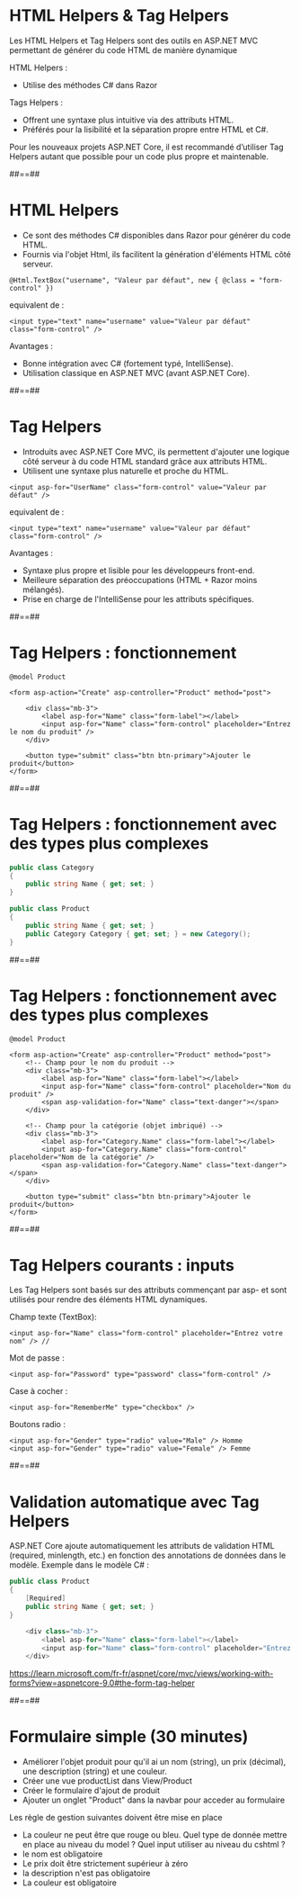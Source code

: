 # HTML Helpers & Tag Helpers

Les HTML Helpers et Tag Helpers sont des outils en ASP.NET MVC permettant de générer du code HTML de manière dynamique

HTML Helpers :
- Utilise des méthodes C# dans Razor

Tags Helpers :
- Offrent une syntaxe plus intuitive via des attributs HTML.
- Préférés pour la lisibilité et la séparation propre entre HTML et C#.

Pour les nouveaux projets ASP.NET Core, il est recommandé d’utiliser Tag Helpers autant que possible pour un code plus propre et maintenable.

##==##

# HTML Helpers

- Ce sont des méthodes C# disponibles dans Razor pour générer du code HTML.
- Fournis via l'objet Html, ils facilitent la génération d'éléments HTML côté serveur.

``` cshtml
@Html.TextBox("username", "Valeur par défaut", new { @class = "form-control" })
```
equivalent de : 
``` cshtml
<input type="text" name="username" value="Valeur par défaut" class="form-control" />
```
Avantages :
- Bonne intégration avec C# (fortement typé, IntelliSense).
- Utilisation classique en ASP.NET MVC (avant ASP.NET Core).

##==##

# Tag Helpers

- Introduits avec ASP.NET Core MVC, ils permettent d'ajouter une logique côté serveur à du code HTML standard grâce aux attributs HTML.
- Utilisent une syntaxe plus naturelle et proche du HTML.

``` cshtml
<input asp-for="UserName" class="form-control" value="Valeur par défaut" />
```
equivalent de : 
``` cshtml
<input type="text" name="username" value="Valeur par défaut" class="form-control" />
```

 Avantages :
- Syntaxe plus propre et lisible pour les développeurs front-end.
- Meilleure séparation des préoccupations (HTML + Razor moins mélangés).
- Prise en charge de l'IntelliSense pour les attributs spécifiques.

##==##

# Tag Helpers :  fonctionnement

``` cshtml
@model Product

<form asp-action="Create" asp-controller="Product" method="post">

    <div class="mb-3">
        <label asp-for="Name" class="form-label"></label>
        <input asp-for="Name" class="form-control" placeholder="Entrez le nom du produit" />
    </div>

    <button type="submit" class="btn btn-primary">Ajouter le produit</button>
</form>
```

##==##

# Tag Helpers :  fonctionnement avec des types plus complexes

``` cs
public class Category
{
    public string Name { get; set; }
}

public class Product
{
    public string Name { get; set; }
    public Category Category { get; set; } = new Category();
}
```

##==##

# Tag Helpers :  fonctionnement avec des types plus complexes

``` cshtml
@model Product

<form asp-action="Create" asp-controller="Product" method="post">
    <!-- Champ pour le nom du produit -->
    <div class="mb-3">
        <label asp-for="Name" class="form-label"></label>
        <input asp-for="Name" class="form-control" placeholder="Nom du produit" />
        <span asp-validation-for="Name" class="text-danger"></span>
    </div>

    <!-- Champ pour la catégorie (objet imbriqué) -->
    <div class="mb-3">
        <label asp-for="Category.Name" class="form-label"></label>
        <input asp-for="Category.Name" class="form-control" placeholder="Nom de la catégorie" />
        <span asp-validation-for="Category.Name" class="text-danger"></span>
    </div>

    <button type="submit" class="btn btn-primary">Ajouter le produit</button>
</form>
```

##==##

# Tag Helpers courants : inputs

Les Tag Helpers sont basés sur des attributs commençant par asp- et sont utilisés pour rendre des éléments HTML dynamiques.

Champ texte (TextBox): 
``` cshtml
<input asp-for="Name" class="form-control" placeholder="Entrez votre nom" /> //
```

Mot de passe : 
``` cshtml
<input asp-for="Password" type="password" class="form-control" />
```

Case à cocher : 
``` cshtml
<input asp-for="RememberMe" type="checkbox" />
```

Boutons radio : 
``` cshtml
<input asp-for="Gender" type="radio" value="Male" /> Homme
<input asp-for="Gender" type="radio" value="Female" /> Femme
```
##==##


# Validation automatique avec Tag Helpers

ASP.NET Core ajoute automatiquement les attributs de validation HTML (required, minlength, etc.) en fonction des annotations de données dans le modèle.
Exemple dans le modèle C# :

``` cs
public class Product
{
    [Required]
    public string Name { get; set; }
}
```

``` cs
    <div class="mb-3">
        <label asp-for="Name" class="form-label"></label>
        <input asp-for="Name" class="form-control" placeholder="Entrez le nom du produit" />
    </div>
```

https://learn.microsoft.com/fr-fr/aspnet/core/mvc/views/working-with-forms?view=aspnetcore-9.0#the-form-tag-helper

##==##

# Formulaire simple (30 minutes)

- Améliorer l'objet produit pour qu'il ai un nom (string), un prix (décimal), une description (string) et une couleur.
- Créer une vue productList dans View/Product 
- Créer le formulaire d'ajout de produit
- Ajouter un onglet "Product" dans la navbar pour acceder au formulaire

Les règle de gestion suivantes doivent être mise en place
- La couleur ne peut être que rouge ou bleu. Quel type de donnée mettre en place au niveau du model ? Quel input utiliser au niveau du cshtml ?
- le nom est obligatoire
- Le prix doit être strictement supérieur à zéro
- la description n'est pas obligatoire
- La couleur est obligatoire


